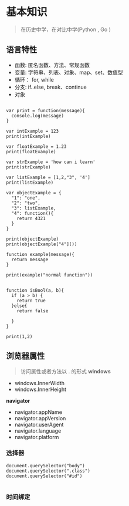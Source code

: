 # 基本知识

> 在历史中学，在对比中学(Python , Go )


## 语言特性

- 函数: 匿名函数、方法、常规函数
- 变量: 字符串、列表、对象、map、set、数值型
- 循环： for, while
- 分支: if..else, break、continue
- 对象

```

var print = function(message){
  console.log(message)
}

var intExample = 123
print(intExample)

var floatExample = 1.23
print(floatExample)

var strExample = 'how can i learn'
print(strExample)

var listExample = [1,2,"3", '4']
print(listExample)

var objectExample = {
  "1": "one",
  "2": "two",
  "3": listExample,
  "4": function(){
    return 4321
  }
}

print(objectExample)
print(objectExample["4"]())

function example(message){
  return message
}

print(example("normal function"))


function isBool(a, b){
  if (a > b) {
    return true
  }else{
    return false

  }
}

print(1,2)

```
## 浏览器属性

> 访问属性或者方法以 . 的形式
**windows**

- windows.InnerWidth
- windows.InnerHeight

**navigator**

- navigator.appName
- navigator.appVersion
- navigator.userAgent
- navigator.language
- navigator.platform


### 选择器

```
document.querySelector("body")
document.querySelector(".class")
document.querySelector("#id")


```

### 时间绑定
